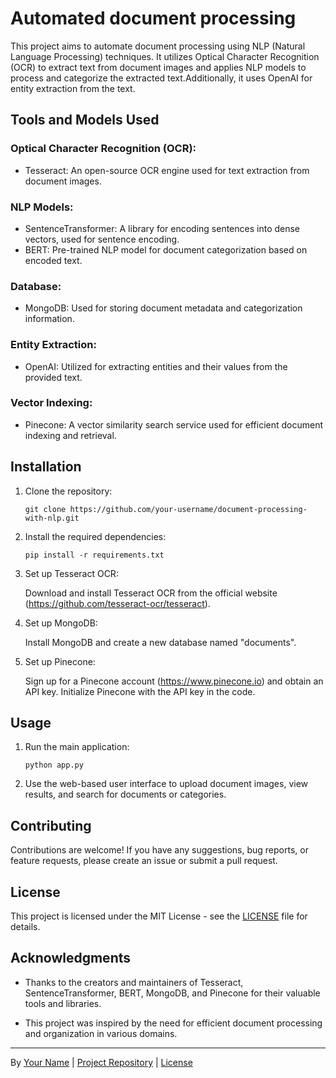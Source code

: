 # Automated document processing

This project aims to automate document processing using NLP (Natural Language Processing) techniques. It utilizes Optical Character Recognition (OCR) to extract text from document images and applies NLP models to process and categorize the extracted text.Additionally, it uses OpenAI for entity extraction from the text.

## Tools and Models Used

### Optical Character Recognition (OCR):
- Tesseract: An open-source OCR engine used for text extraction from document images.

### NLP Models:
- SentenceTransformer: A library for encoding sentences into dense vectors, used for sentence encoding.
- BERT: Pre-trained NLP model for document categorization based on encoded text.

### Database:
- MongoDB: Used for storing document metadata and categorization information.
  
### Entity Extraction:
- OpenAI: Utilized for extracting entities and their values from the provided text.

### Vector Indexing:
- Pinecone: A vector similarity search service used for efficient document indexing and retrieval.

## Installation

1. Clone the repository:

   ```
   git clone https://github.com/your-username/document-processing-with-nlp.git
   ```

2. Install the required dependencies:

   ```
   pip install -r requirements.txt
   ```

3. Set up Tesseract OCR:

   Download and install Tesseract OCR from the official website (https://github.com/tesseract-ocr/tesseract).

4. Set up MongoDB:

   Install MongoDB and create a new database named "documents".

5. Set up Pinecone:

   Sign up for a Pinecone account (https://www.pinecone.io) and obtain an API key. Initialize Pinecone with the API key in the code.

## Usage

1. Run the main application:

   ```
   python app.py
   ```

2. Use the web-based user interface to upload document images, view results, and search for documents or categories.

## Contributing

Contributions are welcome! If you have any suggestions, bug reports, or feature requests, please create an issue or submit a pull request.

## License

This project is licensed under the MIT License - see the [LICENSE](LICENSE) file for details.

## Acknowledgments

- Thanks to the creators and maintainers of Tesseract, SentenceTransformer, BERT, MongoDB, and Pinecone for their valuable tools and libraries.

- This project was inspired by the need for efficient document processing and organization in various domains.

---
By [Your Name](https://github.com/ChandrashekarM46) | [Project Repository](https://github.com/ChandrashekarM46/document-processing-with-nlp) | [License](LICENSE)
